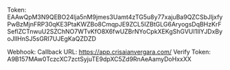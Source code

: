 Token: EAAwQpM3N9QEBO24lja5nM9jmes3Uamt4zTG5u8y77xajuBa9QZCSbJljxfyPwBzMjnFRP30qKE3PtaKWZBo8CmqpJE9ZCL5IZBtGLG6AryogsDqBHzKrFSeflZCTnwuU2SZChNO7WTvKfO8X6fwUZBrNYoCpkXEKgShGVUI1IlYJDxByoJlIHnSJ5sGRI7UJEgKaQZDZD

Webhook:
Callback URL: https://app.crisaianvergara.com/
Verify Token: A9B157MAw0TczcXC7zctSyjuTE9dpXC5Zd9RnAeAamyDoHxxXX